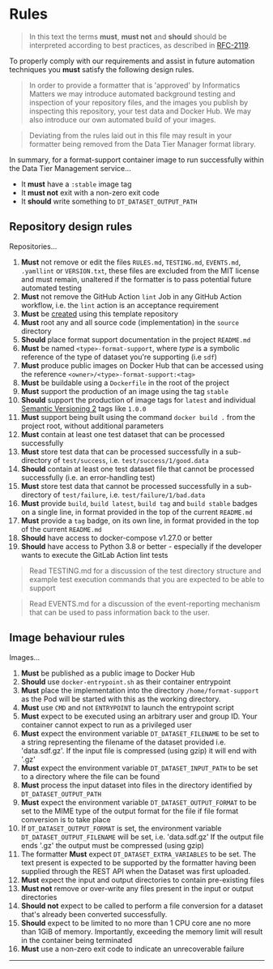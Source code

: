 # Rules

>   In this text the terms **must**, **must not** and **should** should be
    interpreted according to best practices, as described in [RFC-2119].

To properly comply with our requirements and assist in future
automation techniques you **must** satisfy the following design rules.

>   In order to provide a formatter that is 'approved' by Informatics Matters
    we may introduce automated background testing and inspection of your
    repository files, and the images you publish by inspecting this repository,
    your test data and Docker Hub. We may also introduce our own automated
    build of your images.

>   Deviating from the rules laid out in this file may result in your formatter
    being removed from the Data Tier Manager format library.

In summary, for a format-support container image to run successfully
within the Data Tier Management service...

-   It **must** have a `:stable` image tag
-   It **must not** exit with a non-zero exit code
-   It **should** write something to `DT_DATASET_OUTPUT_PATH`

## Repository design rules

Repositories...

1.  **Must** not remove or edit the files `RULES.md`, `TESTING.md`,
    `EVENTS.md`, `.yamllint` or `VERSION.txt`, these files are excluded from
    the MIT license and must remain, unaltered if the formatter is to pass
    potential future automated testing
2.  **Must** not remove the GitHub Action `lint` Job in any GitHub
    Action workflow, i.e. the `lint` action is an acceptance requirement
3.  **Must** be [created] using this template repository 
4.  **Must** root any and all source code (implementation) in
    the `source` directory
5.  **Should** place format support documentation in the project `README.md`
6.  **Must** be named `<type>-format-support`, where _type_ is a
    symbolic reference of the type of dataset you're supporting (i.e `sdf`)
7.  **Must** produce public images on Docker Hub that can be accessed using
    the reference `<owner>/<type>-format-support:<tag>`
8.  **Must** be buildable using a `Dockerfile` in the root of the project
9.  **Must** support the production of an image using the tag `stable`
10. **Should** support the production of image tags for `latest`
    and individual [Semantic Versioning 2] tags like `1.0.0`
11. **Must** support being built using the command `docker build .`
    from the project root, without additional parameters
12. **Must** contain at least one test dataset that can be processed
    successfully
13. **Must** store test data that can be processed successfully in
    a sub-directory of `test/success`, i.e. `test/success/1/good.data`
14. **Should** contain at least one test dataset file that cannot be processed
    successfully (i.e. an error-handling test)
15. **Must** store test data that cannot be processed successfully in
    a sub-directory of `test/failure`, i.e. `test/failure/1/bad.data`
16. **Must** provide `build`, `build latest`, `build tag` and `build stable`
    badges on a single line, in format provided in the top of the current
    `README.md`
17. **Must** provide a `tag` badge, on its own line, in format provided
    in the top of the current `README.md`
18. **Should** have access to docker-compose v1.27.0 or better
19. **Should** have access to Python 3.8 or better - especially if the
    developer wants to execute the GitLab Action lint tests
 
>   Read TESTING.md for a discussion of the test directory structure
    and example test execution commands that you are expected to be
    able to support

>   Read EVENTS.md for a discussion of the event-reporting mechanism
    that can be used to pass information back to the user.
 
## Image behaviour rules

Images...

1.  **Must** be published as a public image to Docker Hub
2.  **Should** use `docker-entrypoint.sh` as their container entrypoint
3.  **Must** place the implementation into the directory `/home/format-support`
    as the Pod will be started with this as the working directory.
4.  **Must** use `CMD` and not `ENTRYPOINT` to launch the entrypoint script  
5.  **Must** expect to be executed using an arbitrary user and group ID.
    Your container cannot expect to run as a privileged user
6.  **Must** expect the environment variable `DT_DATASET_FILENAME` to be set
    to a string representing the filename of the dataset provided
    i.e. 'data.sdf.gz'. If the input file is compressed (using gzip)
    it will end with '.gz'
7.  **Must** expect the environment variable `DT_DATASET_INPUT_PATH` to be set
    to a directory where the file can be found
8.  **Must** process the input dataset into files in the directory
    identified by `DT_DATASET_OUTPUT_PATH`
9.  **Must** expect the environment variable `DT_DATASET_OUTPUT_FORMAT` to be
    set to the MIME type of the output format for the file if file format
    conversion is to take place
10. If `DT_DATASET_OUTPUT_FORMAT` is set, the environment variable
    `DT_DATASET_OUTPUT_FILENAME` will be set, i.e. 'data.sdf.gz'
    If the output file ends '.gz' the output must be compressed (using gzip)
11. The formatter **Must** expect `DT_DATASET_EXTRA_VARIABLES` to be set.
    The text present is expected to be supported by the formatter having been
    supplied through the REST API when the Dataset was first uploaded.
12. **Must** expect the input and output directories to contain pre-existing
    files
13. **Must not** remove or over-write any files present in the input or
    output directories
14. **Should not** expect to be called to perform a file conversion for
    a dataset that's already been converted successfully.
15. **Should** expect to be limited to no more than 1 CPU core ane no
    more than 1GiB of memory. Importantly, exceeding the memory limit will
    result in the container being terminated
16. **Must** use a non-zero exit code to indicate an unrecoverable failure

---

[created]: https://docs.github.com/en/github/creating-cloning-and-archiving-repositories/creating-a-repository-from-a-template
[rfc-2119]: https://tools.ietf.org/html/rfc2119
[semantic versioning 2]: https://semver.org
